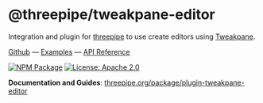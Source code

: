 # @threepipe/tweakpane-editor

Integration and plugin for [threepipe](https://threepipe.org/) to use create editors using [Tweakpane](https://cocopon.github.io/tweakpane/).

[Github](https://github.com/repalash/threepipe/tree/dev/plugins/tweakpane-editor) &mdash;
[Examples](https://threepipe.org/examples/?q=editor#tweakpane-editor) &mdash;
[API Reference](https://threepipe.org/docs/)

[![NPM Package](https://img.shields.io/npm/v/@threepipe/plugin-tweakpane-editor.svg)](https://www.npmjs.com/package/@threepipe/plugin-tweakpane-editor)
[![License: Apache 2.0](https://img.shields.io/badge/License-Apache%202.0-green.svg)](https://opensource.org/license/apache-2-0/)

**Documentation and Guides**: [threepipe.org/package/plugin-tweakpane-editor](https://threepipe.org/package/plugin-tweakpane-editor.html)
